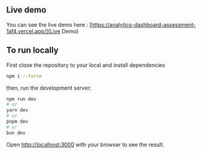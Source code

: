## Live demo

You can see the live demo here : [https://analytics-dashboard-assessment-1af4.vercel.app/](Live Demo)

## To run locally

First close the repository to your local and install dependencies

```bash
npm i --force
```

then, run the development server:

```bash
npm run dev
# or
yarn dev
# or
pnpm dev
# or
bun dev
```

Open [http://localhost:3000](http://localhost:3000) with your browser to see the result.
